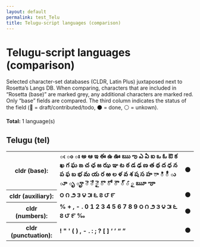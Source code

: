 ```yaml
---
layout: default
permalink: test_Telu
title: Telugu-script languages (comparison)
---
```


# Telugu-script languages (comparison)

Selected character-set databases (CLDR, Latin Plus) juxtaposed next to Rosetta’s Langs DB. When comparing, characters that are included in “Rosetta (base)” are marked grey, any additional characters are marked red. Only “base” fields are compared. The third column indicates the status of the field (🔴 = draft/contributed/todo, ⚫️ = done, ⚪️ = unkown).

**Total:** 1 language(s)

## Telugu (tel)

<table>
 <tr><th>cldr (base):</th><td><strong>ఁ</strong> <strong>ం</strong> <strong>ః</strong> <strong>అ</strong> <strong>ఆ</strong> <strong>ఇ</strong> <strong>ఈ</strong> <strong>ఉ</strong> <strong>ఊ</strong> <strong>ఋ</strong> <strong>ఌ</strong> <strong>ఎ</strong> <strong>ఏ</strong> <strong>ఐ</strong> <strong>ఒ</strong> <strong>ఓ</strong> <strong>ఔ</strong> <strong>క</strong> <strong>ఖ</strong> <strong>గ</strong> <strong>ఘ</strong> <strong>ఙ</strong> <strong>చ</strong> <strong>ఛ</strong> <strong>జ</strong> <strong>ఝ</strong> <strong>ఞ</strong> <strong>ట</strong> <strong>ఠ</strong> <strong>డ</strong> <strong>ఢ</strong> <strong>ణ</strong> <strong>త</strong> <strong>థ</strong> <strong>ద</strong> <strong>ధ</strong> <strong>న</strong> <strong>ప</strong> <strong>ఫ</strong> <strong>బ</strong> <strong>భ</strong> <strong>మ</strong> <strong>య</strong> <strong>ర</strong> <strong>ఱ</strong> <strong>ల</strong> <strong>ళ</strong> <strong>వ</strong> <strong>శ</strong> <strong>ష</strong> <strong>స</strong> <strong>హ</strong> <strong>ా</strong> <strong>ి</strong> <strong>ీ</strong> <strong>ు</strong> <strong>ూ</strong> <strong>ృ</strong> <strong>ౄ</strong> <strong>ె</strong> <strong>ే</strong> <strong>ై</strong> <strong>ొ</strong> <strong>ో</strong> <strong>ౌ</strong> <strong>్</strong> <strong>ౕ</strong> <strong>ౖ</strong> <strong>ౠ</strong> <strong>ౡ</strong> </td><td>⚫️</td></tr>
<tr><th>cldr (auxiliary):</th><td><strong>౦</strong> <strong>౧</strong> <strong>౨</strong> <strong>౩</strong> <strong>౪</strong> <strong>౫</strong> <strong>౬</strong> <strong>౭</strong> <strong>౮</strong> <strong>౯</strong> <strong>‌</strong> <strong>‍</strong> </td><td>⚫️</td></tr>
<tr><th>cldr (numbers):</th><td><strong>%</strong> <strong>+</strong> <strong>,</strong> <strong>-</strong> <strong>.</strong> <strong>0</strong> <strong>1</strong> <strong>2</strong> <strong>3</strong> <strong>4</strong> <strong>5</strong> <strong>6</strong> <strong>7</strong> <strong>8</strong> <strong>9</strong> <strong>౦</strong> <strong>౧</strong> <strong>౨</strong> <strong>౩</strong> <strong>౪</strong> <strong>౫</strong> <strong>౬</strong> <strong>౭</strong> <strong>౮</strong> <strong>౯</strong> <strong>‰</strong> </td><td>⚫️</td></tr>
<tr><th>cldr (punctuation):</th><td><strong>!</strong> <strong>"</strong> <strong>'</strong> <strong>(</strong> <strong>)</strong> <strong>,</strong> <strong>-</strong> <strong>.</strong> <strong>:</strong> <strong>;</strong> <strong>?</strong> <strong>[</strong> <strong>]</strong> <strong>‘</strong> <strong>’</strong> <strong>“</strong> <strong>”</strong> </td><td>⚫️</td></tr>
 </table>

